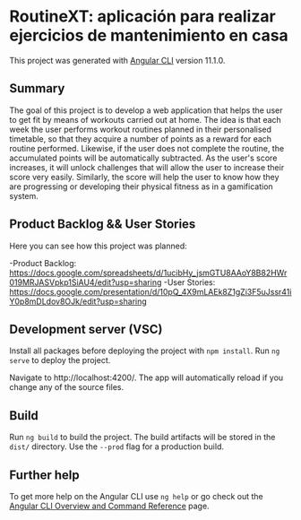 # RoutineXT: aplicación para realizar ejercicios de mantenimiento en casa

This project was generated with [Angular CLI](https://github.com/angular/angular-cli) version 11.1.0.

## Summary

The goal of this project is to develop a web application that helps the user to get fit by means of workouts carried out at home. The idea 
is that each week the user performs workout routines planned in their personalised timetable, so that they acquire a number of points as a 
reward for each routine performed. Likewise, if the user does not complete the routine, the accumulated points will be automatically subtracted. 
As the user's score increases, it will unlock challenges that will allow the user to increase their score very  easily. Similarly, the score 
will help the user to know how they are progressing or developing their physical fitness as in a gamification system.

## Product Backlog && User Stories

Here you can see how this project was planned:

-Product Backlog: https://docs.google.com/spreadsheets/d/1ucibHy_jsmGTU8AAoY8B82HWr019MRJASVpkp1SiAU4/edit?usp=sharing
-User Stories: https://docs.google.com/presentation/d/10pQ_4X9mLAEk8Z1gZi3F5uJssr41iY0p8mDLdov8OJk/edit?usp=sharing


## Development server (VSC)

Install all packages before deploying the project with `npm install`.
Run `ng serve` to deploy the project.

Navigate to http://localhost:4200/. The app will automatically reload if you change any of the source files.

## Build

Run `ng build` to build the project. The build artifacts will be stored in the `dist/` directory. Use the `--prod` flag for a production build.

## Further help

To get more help on the Angular CLI use `ng help` or go check out the [Angular CLI Overview and Command Reference](https://angular.io/cli) page.
